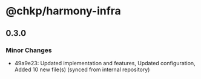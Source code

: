 # @chkp/harmony-infra

## 0.3.0

### Minor Changes

- 49a9e23: Updated implementation and features, Updated configuration, Added 10 new file(s) (synced from internal repository)
